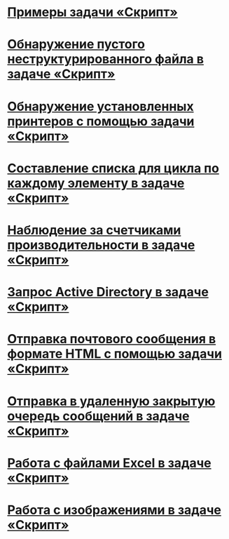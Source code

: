 # [Примеры задачи «Скрипт»](script-task-examples.md)
# [Обнаружение пустого неструктурированного файла в задаче «Скрипт»](detecting-an-empty-flat-file-with-the-script-task.md)
# [Обнаружение установленных принтеров с помощью задачи «Скрипт»](finding-installed-printers-with-the-script-task.md)
# [Составление списка для цикла по каждому элементу в задаче «Скрипт»](gathering-a-list-for-the-foreach-loop-with-the-script-task.md)
# [Наблюдение за счетчиками производительности в задаче «Скрипт»](monitoring-performance-counters-with-the-script-task.md)
# [Запрос Active Directory в задаче «Скрипт»](querying-the-active-directory-with-the-script-task.md)
# [Отправка почтового сообщения в формате HTML с помощью задачи «Скрипт»](sending-an-html-mail-message-with-the-script-task.md)
# [Отправка в удаленную закрытую очередь сообщений в задаче «Скрипт»](sending-to-a-remote-private-message-queue-with-the-script-task.md)
# [Работа с файлами Excel в задаче «Скрипт»](working-with-excel-files-with-the-script-task.md)
# [Работа с изображениями в задаче «Скрипт»](working-with-images-with-the-script-task.md)

